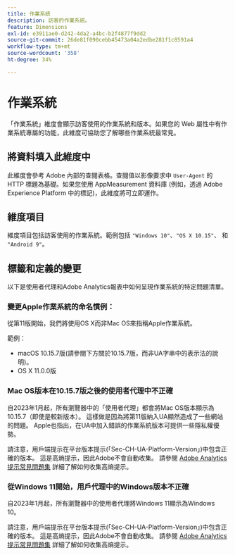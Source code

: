 ```yaml
---
title: 作業系統
description: 訪客的作業系統。
feature: Dimensions
exl-id: e3911ae0-d242-4da2-a4bc-b2f4877f9dd2
source-git-commit: 26de81f090cebb45473a04a2edbe281f1c8591a4
workflow-type: tm+mt
source-wordcount: '358'
ht-degree: 34%

---
```


# 作業系統

「作業系統」維度會顯示訪客使用的作業系統和版本。如果您的 Web 屬性中有作業系統專屬的功能，此維度可協助您了解哪些作業系統最常見。

## 將資料填入此維度中

此維度會參考 Adobe 內部的查閱表格。查閱值以影像要求中 `User-Agent` 的 HTTP 標題為基礎。如果您使用 AppMeasurement 資料庫 (例如，透過 Adobe Experience Platform 中的標記)，此維度將可立即運作。

## 維度項目

維度項目包括訪客使用的作業系統。範例包括 `"Windows 10"`、`"OS X 10.15"`、 和 `"Android 9"`。

## 標籤和定義的變更

以下是使用者代理和Adobe Analytics報表中如何呈現作業系統的特定問題清單。

### 變更Apple作業系統的命名慣例：

從第11版開始，我們將使用OS X而非Mac OS來指稱Apple作業系統。

範例：

* macOS 10.15.7版(請參閱下方關於10.15.7版，而非UA字串中的表示法的說明)。
* OS X 11.0.0版

### Mac OS版本在10.15.7版之後的使用者代理中不正確 

自2023年1月起，所有瀏覽器中的「使用者代理」都會將Mac OS版本顯示為10.15.7（即使是較新版本）。 這樣做是因為將第11版納入UA顯然造成了一些網站的問題。 Apple也指出，在UA中加入錯誤的作業系統版本可提供一些隱私權優勢。

請注意，用戶端提示在平台版本提示(「Sec-CH-UA-Platform-Version」)中包含正確的版本。 這是高熵提示，因此Adobe不會自動收集。 請參閱 [Adobe Analytics提示常見問題集](https://experienceleague.adobe.com/docs/analytics/technotes/client-hints.html?lang=en) 詳細了解如何收集高熵提示。

### 從Windows 11開始，用戶代理中的Windows版本不正確

自2023年1月起，所有瀏覽器中的使用者代理將Windows 11顯示為Windows 10。

請注意，用戶端提示在平台版本提示(「Sec-CH-UA-Platform-Version」)中包含正確的版本。 這是高熵提示，因此Adobe不會自動收集。 請參閱 [Adobe Analytics提示常見問題集](https://experienceleague.adobe.com/docs/analytics/technotes/client-hints.html?lang=en) 詳細了解如何收集高熵提示。
